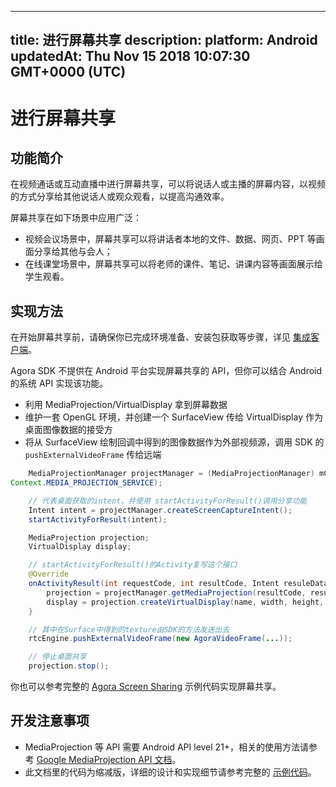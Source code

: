 
---
title: 进行屏幕共享
description: 
platform: Android
updatedAt: Thu Nov 15 2018 10:07:30 GMT+0000 (UTC)
---
# 进行屏幕共享
## 功能简介

在视频通话或互动直播中进行屏幕共享，可以将说话人或主播的屏幕内容，以视频的方式分享给其他说话人或观众观看，以提高沟通效率。

屏幕共享在如下场景中应用广泛：

- 视频会议场景中，屏幕共享可以将讲话者本地的文件、数据、网页、PPT 等画面分享给其他与会人；
- 在线课堂场景中，屏幕共享可以将老师的课件、笔记、讲课内容等画面展示给学生观看。

## 实现方法

在开始屏幕共享前，请确保你已完成环境准备、安装包获取等步骤，详见 [集成客户端](../../cn/Interactive%20Broadcast/android_video.md)。

Agora SDK 不提供在 Android 平台实现屏幕共享的 API，但你可以结合 Android 的系统 API 实现该功能。
* 利用 MediaProjection/VirtualDisplay 拿到屏幕数据
* 维护一套 OpenGL 环境，并创建一个 SurfaceView 传给 VirtualDisplay 作为桌面图像数据的接受方
* 将从 SurfaceView 绘制回调中得到的图像数据作为外部视频源，调用 SDK 的 `pushExternalVideoFrame` 传给远端

```java
	MediaProjectionManager projectManager = (MediaProjectionManager) mContext.getSystemService(
Context.MEDIA_PROJECTION_SERVICE);

	// 代表桌面获取的intent，并使用 startActivityForResult()调用分享功能
	Intent intent = projectManager.createScreenCaptureIntent();
	startActivityForResult(intent);

	MediaProjection projection;
	VirtualDisplay display;

	// startActivityForResult()的Activity复写这个接口
	@Override
	onActivityResult(int requestCode, int resultCode, Intent resuleData) {
		projection = projectManager.getMediaProjection(resultCode, resultData);
		display = projection.createVirtualDisplay(name, width, height, dpi, flags, surface, callback, handler);
	}

	// 其中在Surface中得到的texture由SDK的方法发送出去
	rtcEngine.pushExternalVideoFrame(new AgoraVideoFrame(...));

	// 停止桌面共享
	projection.stop();
```

你也可以参考完整的 [Agora Screen Sharing](https://github.com/AgoraIO/Advanced-Video/tree/master/Screensharing/Agora-Screen-Sharing-Android#agora-screen-sharing-android)  示例代码实现屏幕共享。

## 开发注意事项
* MediaProjection 等 API 需要 Android API level 21+，相关的使用方法请参考 [Google MediaProjection API 文档](https://developer.android.com/reference/android/media/projection/MediaProjection)。
* 此文档里的代码为缩减版，详细的设计和实现细节请参考完整的 [示例代码](https://github.com/AgoraIO/Advanced-Video/tree/master/Screensharing/Agora-Screen-Sharing-Android#agora-screen-sharing-android)。
